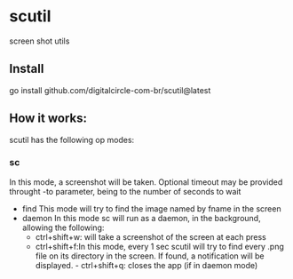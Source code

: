 # scutil
screen shot utils

## Install

go install github.com/digitalcircle-com-br/scutil@latest

## How it works:

scutil has the following op modes:

### sc

In this mode, a screenshot will be taken. Optional timeout may be provided throught -to parameter, being to the number of seconds to wait

- find
    This mode will try to find the image named by fname in the screen
- daemon
    In this mode sc will run as a daemon, in the background, allowing the following:
    - ctrl+shift+w: will take a screenshot of the screen at each press
     - ctrl+shift+f:In this mode, every 1 sec scutil will try to find every .png file on its directory in the screen. If found, a notification will be displayed.
      - ctrl+shift+q: closes the app (if in daemon mode)

